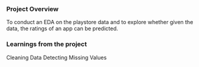 ### Project Overview

 To conduct an EDA on the playstore data and to explore whether given the data, the ratings of an app can be predicted.


### Learnings from the project

 Cleaning Data
Detecting Missing Values



